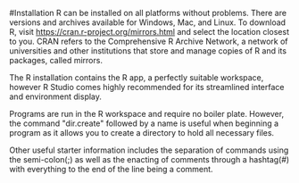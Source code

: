 #Installation
R can be installed on all platforms without problems.  There are versions and archives available for Windows, Mac, and Linux.  To download R, visit https://cran.r-project.org/mirrors.html and select the location closest to you.  CRAN refers to the Comprehensive R Archive Network, a network of universities and other institutions that store and manage copies of R and its packages, called mirrors.

The R installation contains the R app, a perfectly suitable workspace, however R Studio comes highly recommended for its streamlined interface and environment display.  

Programs are run in the R workspace and require no boiler plate. However, the command "dir.create" followed by a name is useful when beginning a program as it allows you to create a directory to hold all necessary files.

Other useful starter information includes the separation of commands using the semi-colon(;) as well as the enacting of comments through a hashtag(#) with everything to the end of the line being a comment.
